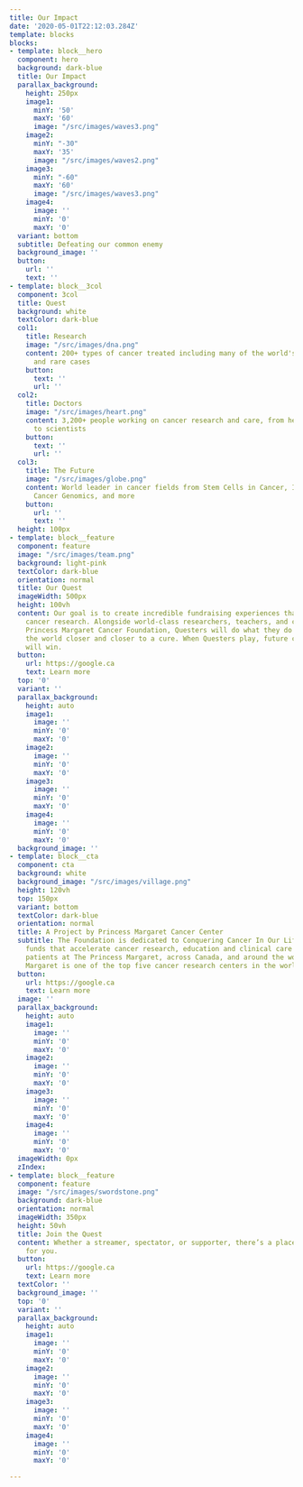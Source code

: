 ```yaml
---
title: Our Impact
date: '2020-05-01T22:12:03.284Z'
template: blocks
blocks:
- template: block__hero
  component: hero
  background: dark-blue
  title: Our Impact
  parallax_background:
    height: 250px
    image1:
      minY: '50'
      maxY: '60'
      image: "/src/images/waves3.png"
    image2:
      minY: "-30"
      maxY: '35'
      image: "/src/images/waves2.png"
    image3:
      minY: "-60"
      maxY: '60'
      image: "/src/images/waves3.png"
    image4:
      image: ''
      minY: '0'
      maxY: '0'
  variant: bottom
  subtitle: Defeating our common enemy
  background_image: ''
  button:
    url: ''
    text: ''
- template: block__3col
  component: 3col
  title: Quest
  background: white
  textColor: dark-blue
  col1:
    title: Research
    image: "/src/images/dna.png"
    content: 200+ types of cancer treated including many of the world's most complex
      and rare cases
    button:
      text: ''
      url: ''
  col2:
    title: Doctors
    image: "/src/images/heart.png"
    content: 3,200+ people working on cancer research and care, from healthcare professionals
      to scientists
    button:
      text: ''
      url: ''
  col3:
    title: The Future
    image: "/src/images/globe.png"
    content: World leader in cancer fields from Stem Cells in Cancer, Immunotherapy,
      Cancer Genomics, and more
    button:
      url: ''
      text: ''
  height: 100px
- template: block__feature
  component: feature
  image: "/src/images/team.png"
  background: light-pink
  textColor: dark-blue
  orientation: normal
  title: Our Quest
  imageWidth: 500px
  height: 100vh
  content: Our goal is to create incredible fundraising experiences that fuel groundbreaking
    cancer research. Alongside world-class researchers, teachers, and caregivers at
    Princess Margaret Cancer Foundation, Questers will do what they do best to move
    the world closer and closer to a cure. When Questers play, future cancer patients
    will win.
  button:
    url: https://google.ca
    text: Learn more
  top: '0'
  variant: ''
  parallax_background:
    height: auto
    image1:
      image: ''
      minY: '0'
      maxY: '0'
    image2:
      image: ''
      minY: '0'
      maxY: '0'
    image3:
      image: ''
      minY: '0'
      maxY: '0'
    image4:
      image: ''
      minY: '0'
      maxY: '0'
  background_image: ''
- template: block__cta
  component: cta
  background: white
  background_image: "/src/images/village.png"
  height: 120vh
  top: 150px
  variant: bottom
  textColor: dark-blue
  orientation: normal
  title: A Project by Princess Margaret Cancer Center
  subtitle: The Foundation is dedicated to Conquering Cancer In Our Lifetime, raising
    funds that accelerate cancer research, education and clinical care benefitting
    patients at The Princess Margaret, across Canada, and around the world. The Princess
    Margaret is one of the top five cancer research centers in the world.
  button:
    url: https://google.ca
    text: Learn more
  image: ''
  parallax_background:
    height: auto
    image1:
      image: ''
      minY: '0'
      maxY: '0'
    image2:
      image: ''
      minY: '0'
      maxY: '0'
    image3:
      image: ''
      minY: '0'
      maxY: '0'
    image4:
      image: ''
      minY: '0'
      maxY: '0'
  imageWidth: 0px
  zIndex: 
- template: block__feature
  component: feature
  image: "/src/images/swordstone.png"
  background: dark-blue
  orientation: normal
  imageWidth: 350px
  height: 50vh
  title: Join the Quest
  content: Whether a streamer, spectator, or supporter, there’s a place in this Quest
    for you.
  button:
    url: https://google.ca
    text: Learn more
  textColor: ''
  background_image: ''
  top: '0'
  variant: ''
  parallax_background:
    height: auto
    image1:
      image: ''
      minY: '0'
      maxY: '0'
    image2:
      image: ''
      minY: '0'
      maxY: '0'
    image3:
      image: ''
      minY: '0'
      maxY: '0'
    image4:
      image: ''
      minY: '0'
      maxY: '0'

---
```

